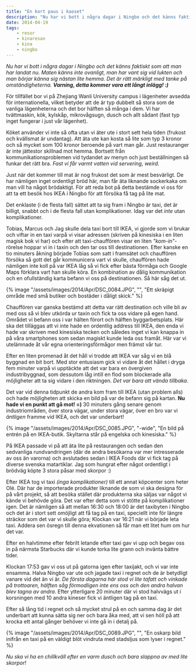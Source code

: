 ```yaml
---
title: "En kort paus i kaoset"
description: "Nu har vi bott i några dagar i Ningbo och det känns faktiskt som att man har landat nu. Maten känns inte ovanligt, man har vant sig vid…"
date: 2014-04-19
tags:
    - resor
    - kinaresan
    - kina
    - ningbo
---
```


_Nu har vi bott i några dagar i Ningbo och det känns faktiskt som att man har landat nu. Maten känns inte ovanligt, man har vant sig vid lukten och man börjar känna sig nästan lite hemma. Det är rätt märkligt med tanke på omständigheterna._ _**Varning, detta kommer vara ett långt inlägg! :)**_

För tillfället bor vi på Zhejiang Wanli University campus i lägenheter avsedda för internationella, vilket betyder att de är typ dubbelt så stora som de vanliga lägenheterna och det bor hälften så många i dem. Vi har tvättmaskin, kök, kylskåp, mikrovågsugn, dusch och allt sådant (fast typ inget fungerar i just vår lägenhet).

Köket använder vi inte så ofta utan vi äter ute i stort sett hela tiden (frukost och kvällsmat är undantag). Att äta ute kan kosta så lite som typ 3 kronor och så mycket som 100 kronor beroende på vart man går. Just restauranger är inte jättestor skillnad mot hemma. Bortsett från kommunikationsproblemen vid tydandet av menyn och just beställningen så funkar det rätt bra. _Fast vi får varmt vatten vid servering, weird._

Just när det kommer till mat är nog frukost det som är mest besvärligt. De har nämligen inget ordentligt bröd här, man får äta liknande sockerkaka om man vill ha något brödaktigt. För att reda bot på detta bestämde vi oss för att ta ett besök hos IKEA i Ningbo för att försöka få tag på lite mat.

Det enklaste (i de flesta fall) sättet att ta sig fram i Ningbo är taxi, det är billigt, snabbt och i de flesta fall utan komplikationer. Idag var det _inte_ utan komplikationer.

Tobias, Marcus och Jag skulle dela taxi bort till IKEA, vi gjorde som vi brukar och viftar in en taxi varpå vi visar adressen (skriven på kinesiska i en liten magisk bok vi har) och efter att taxi-chauffören visar en liten _"kom-in"_-rörelse hoppar vi in i taxin och den tar oss till destinationen. Efter kanske en tio minuters åkning började Tobias som satt i framsätet och chauffören försöka så gott det går kommunicera vart vi skulle, chauffören hade nämligen inte koll på var IKEA låg så vi fick efter bästa förmåga och Google Maps förklara vart han skulle köra. En kombination av dålig kommunikation och en ofullständig karta befann vi oss på destinationen. Så här såg det ut.

{% image "/assets/images/2014/Apr/DSC_0084.JPG", "", "Ett skräpigt område med små butiker och bostäder i dåligt skick." %}

Chauffören var ganska bestämd att detta var rätt destination och ville bli av med oss så vi blev utkörda ur taxin och fick ta oss vidare på egen hand. Området vi befann oss i var hälten förort och hälften byggarbetsplats. Här ska det tilläggas att vi inte hade en ordentlig address till IKEA, den enda vi hade var skriven med kinesiska tecken och således inget vi kan knappa in på våra smartphones som sedan magiskt kunde leda oss framåt. Här var vi utelämnade åt vår egna orienteringsförmågor men främst vår tur.

Efter en liten promenad åt det håll vi trodde att IKEA var såg vi en blå byggnad en bit bort. Med stor entusiasm gick vi vidare åt det hållet i dryga fem minuter varpå vi upptäckte att det var bara en övergiven industribyggnad, som dessutom låg intill en flod som blockerade alla möjligheter att ta sig vidare i den riktningen. _Det var bara att vända tillbaka_.

Det var vid denna tidpunkt de andra kom fram till IKEA (utan problem alls) och hade möjligheten att skicka en bild på var de befann sig på kartan. **Nu hade vi en punkt att gå mot! =)** 30 minuters gång senare genom industriområden, över stora vägar, under stora vägar, över en bro var vi _äntligen_ framme vid IKEA, och det var underbart!

{% image "/assets/images/2014/Apr/DSC_0085.JPG", "-wide", "En bild på entrén på en IKEA-butik. Skyltarna står på engelska och kinesiska." %}

På IKEA passade vi på att äta lite på restaurangen och sedan den sedvanliga rundvandringen (där de andra besökarna var mer intresserade av oss än varorna) och avslutades sedan i IKEA Foods där vi fick tag på diverse svenska matartiklar. Jag som hungrat efter något ordentligt i brödväg köpte 3 stora påsar med skorpor :)

Efter IKEA tog vi taxi _(inga komplikationer)_ till ett annat köpcenter som heter Olé. Där har de importerade produkter liknande de som vi ska designa för på vårt projekt, så att besöka stället där produkterna ska säljas var något vi kände vi behövde göra. Det var efter detta som vi stötte på komplikationer igen. Det är nämligen så att mellan 16:30 och 18:00 är det taxibyten i Ningbo och det är i stort sett omöjligt att få tag på en taxi, speciellt inte för längre sträckor som det var vi skulle göra; Klockan var 16:21 när vi började leta taxi. Addera sen ösregn till denna ekvationen så får man ett litet hum om hur det var.

Efter en halvtimme efter febrilt letande efter taxi gav vi upp och begav oss in på närmsta Starbucks där vi kunde torka lite grann och invänta bättre tider.

Klockan 17:53 gav vi oss ut på gatorna igen efter taxijakt, och vi var inte ensamma. Halva Ningbo var ute och jagade taxi i regnet och de är betydligt vanare vid det än vi är. _De första dagarna här stod vi lite tafatt och vinkade på trottoaren, hälften såg förmodligen inte ens oss och den andra halvan blev tagna av andra_. Efter ytterligare 20 minuter där vi stod halvvägs ut i korsningen med 10 andra kineser fick vi äntligen tag på en taxi.

Efter så lång tid i regnet och så mycket strul på en och samma dag är det underbart att kunna sätta sig ner och bara åka med, att vi sen höll på att krocka ett antal gånger behöver vi inte gå in i detalj på.

{% image "/assets/images/2014/Apr/DSC_0089.JPG", "", "En oskarp bild inifrån en taxi på en väldigt blöt vindruta med stadsljus som lyser i regnet." %}

_Nu ska vi ha en chillkväll efter en varm dusch och bara slappna av med lite skorpor!_
